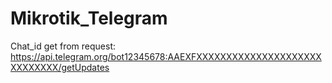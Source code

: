 # Mikrotik_Telegram

Chat_id get from request:
https://api.telegram.org/bot12345678:AAEXFXXXXXXXXXXXXXXXXXXXXXXXXXXXXX/getUpdates
